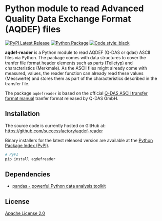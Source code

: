# Python module to read Advanced Quality Data Exchange Format (AQDEF) files
[![PyPI Latest Release](https://img.shields.io/pypi/v/pandas.svg)](https://test.pypi.org/project/aqdefreader/)
[![Python Package](https://github.com/successfactory/aqdef-reader/actions/workflows/main.yml/badge.svg)](https://github.com/successfactory/aqdef-reader/actions/workflows/main.yml)
[![Code style: black](https://img.shields.io/badge/code%20style-black-000000.svg)](https://github.com/psf/black)

**aqdef-reader** is a Python module to read AQDEF (Q-DAS or qdas) ASCII files via Python. The package comes with data structures to cover the tranfer file format header elements such as 
parts (Teiletyp) and characteristics (Merkmale). As the ASCII files might already come with measured, values, the reader function can already read these values (Messwerte) and stores 
them as part of the characteristics described in the transfer file.

The package `aqdefreader` is based on the official 
[Q-DAS ASCII transfer format manual](https://www.q-das.com/fileadmin/mediamanager/Datenformat_Dokumente/Q-DAS_ASCII-Transfer-Format_ENG_V12_ec.pdf) tranfer format released by Q-DAS GmbH.

## Installation
The source code is currently hosted on GitHub at:
https://github.com/successfactory/aqdef-reader

Binary installers for the latest released version are available at the [Python
Package Index (PyPI)](https://pypi.org/project/aqdefreader/).

```sh
# PyPI
pip install aqdefreader
```

## Dependencies
- [pandas - powerful Python data analysis toolkit](https://pandas.pydata.org/)

## License
[Apache License 2.0](LICENSE)
